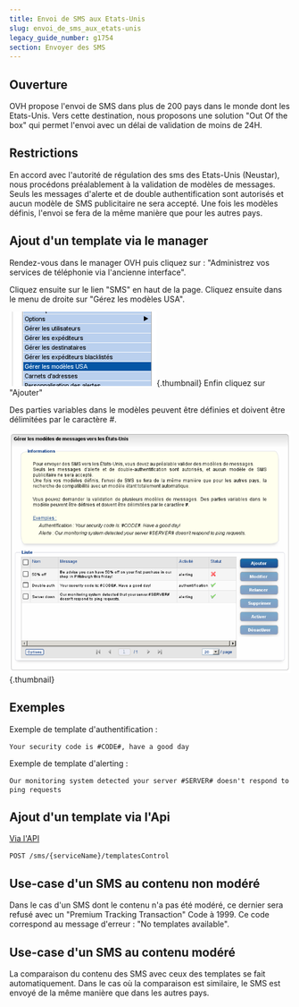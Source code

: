```yaml
---
title: Envoi de SMS aux Etats-Unis
slug: envoi_de_sms_aux_etats-unis
legacy_guide_number: g1754
section: Envoyer des SMS
---
```



## Ouverture
OVH propose l'envoi de SMS dans plus de 200 pays dans le monde dont les Etats-Unis. Vers cette destination, nous proposons une solution "Out Of the box" qui permet l'envoi avec un délai de validation de moins de 24H.


## Restrictions
En accord avec l'autorité de régulation des sms des Etats-Unis (Neustar), nous procédons préalablement à la validation de modèles de messages. Seuls les messages d'alerte et de double authentification sont autorisés et aucun modèle de SMS publicitaire ne sera accepté. Une fois les modèles définis, l'envoi se fera de la même manière que pour les autres pays.


## Ajout d'un template via le manager
Rendez-vous dans le manager OVH puis cliquez sur : 
"Administrez vos services de téléphonie via l'ancienne interface".

Cliquez ensuite sur le lien "SMS" en haut de la page. Cliquez ensuite dans le menu de droite sur "Gérez les modèles USA".

![](images/img_2589.jpg){.thumbnail}
Enfin cliquez sur "Ajouter"

Des parties variables dans le modèles peuvent être définies et doivent être délimitées par le caractère #.

![](images/img_2588.jpg){.thumbnail}


## Exemples
Exemple de template d'authentification :


```
Your security code is #CODE#, have a good day
```


Exemple de template d'alerting : 


```
Our monitoring system detected your server #SERVER# doesn't respond to ping requests
```




## Ajout d'un template via l'Api
[Via l'API](https://api.ovh.com/console/#/telephony)


```
POST /sms/{serviceName}/templatesControl
```




## Use-case d'un SMS au contenu non modéré
Dans le cas d'un SMS dont le contenu n'a pas été modéré, ce dernier sera refusé avec un "Premium Tracking Transaction" Code à 1999. Ce code correspond au message d'erreur : "No templates available".


## Use-case d'un SMS au contenu modéré
La comparaison du contenu des SMS avec ceux des templates se fait automatiquement. Dans le cas où la comparaison est similaire, le SMS est envoyé de la même manière que dans les autres pays.

